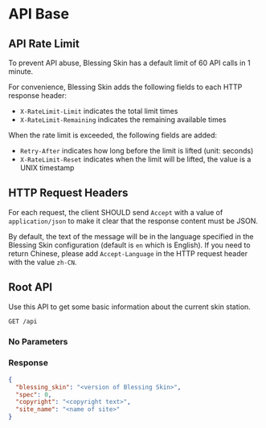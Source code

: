 # API Base

## API Rate Limit

To prevent API abuse, Blessing Skin has a default limit of 60 API calls in 1 minute.

For convenience, Blessing Skin adds the following fields to each HTTP response header:

- `X-RateLimit-Limit` indicates the total limit times
- `X-RateLimit-Remaining` indicates the remaining available times

When the rate limit is exceeded, the following fields are added:

- `Retry-After` indicates how long before the limit is lifted (unit: seconds)
- `X-RateLimit-Reset` indicates when the limit will be lifted, the value is a UNIX timestamp

## HTTP Request Headers

For each request, the client SHOULD send `Accept` with a value of `application/json` to make it clear that the response content must be JSON.

By default, the text of the message will be in the language specified in the Blessing Skin configuration (default is `en` which is English). If you need to return Chinese, please add `Accept-Language` in the HTTP request header with the value `zh-CN`.

## Root API

Use this API to get some basic information about the current skin station.

````
GET /api
````

### No Parameters

### Response

````json
{
  "blessing_skin": "<version of Blessing Skin>",
  "spec": 0,
  "copyright": "<copyright text>",
  "site_name": "<name of site>"
}
````